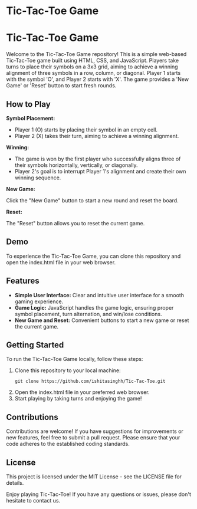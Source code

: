 # Tic-Tac-Toe Game

  <h1>Tic-Tac-Toe Game</h1>
  <p>Welcome to the Tic-Tac-Toe Game repository! This is a simple web-based Tic-Tac-Toe game built using HTML, CSS, and JavaScript. Players take turns to place their symbols on a 3x3 grid, aiming to achieve a winning alignment of three symbols in a row, column, or diagonal. Player 1 starts with the symbol 'O', and Player 2 starts with 'X'. The game provides a 'New Game' or 'Reset' button to start fresh rounds.</p>

  <h2>How to Play</h2>
  <p><strong>Symbol Placement:</strong></p>
  <ul>
    <li>Player 1 (O) starts by placing their symbol in an empty cell.</li>
    <li>Player 2 (X) takes their turn, aiming to achieve a winning alignment.</li>
  </ul>

  <p><strong>Winning:</strong></p>
  <ul>
    <li>The game is won by the first player who successfully aligns three of their symbols horizontally, vertically, or diagonally.</li>
    <li>Player 2's goal is to interrupt Player 1's alignment and create their own winning sequence.</li>
  </ul>

  <p><strong>New Game:</strong></p>
  <p>Click the "New Game" button to start a new round and reset the board.</p>

  <p><strong>Reset:</strong></p>
  <p>The "Reset" button allows you to reset the current game.</p>

  <h2>Demo</h2>
  <p>To experience the Tic-Tac-Toe Game, you can clone this repository and open the index.html file in your web browser.</p>

  <h2>Features</h2>
  <ul>
    <li><strong>Simple User Interface:</strong> Clear and intuitive user interface for a smooth gaming experience.</li>
    <li><strong>Game Logic:</strong> JavaScript handles the game logic, ensuring proper symbol placement, turn alternation, and win/lose conditions.</li>
    <li><strong>New Game and Reset:</strong> Convenient buttons to start a new game or reset the current game.</li>
  </ul>

  <h2>Getting Started</h2>
  <p>To run the Tic-Tac-Toe Game locally, follow these steps:</p>
  <ol>
    <li>Clone this repository to your local machine:</li>
    <pre><code>git clone https://github.com/ishitasinghh/Tic-Tac-Toe.git</code></pre>
    <li>Open the index.html file in your preferred web browser.</li>
    <li>Start playing by taking turns and enjoying the game!</li>
  </ol>

  <h2>Contributions</h2>
  <p>Contributions are welcome! If you have suggestions for improvements or new features, feel free to submit a pull request. Please ensure that your code adheres to the established coding standards.</p>

  <h2>License</h2>
  <p>This project is licensed under the MIT License - see the LICENSE file for details.</p>

  <p>Enjoy playing Tic-Tac-Toe! If you have any questions or issues, please don't hesitate to contact us.</p>
</body>
</html>

